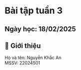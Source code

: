 # Bài tập tuần 3
## Ngày học: 18/02/2025

## 📌 Giới thiệu
Họ và tên: Nguyễn Khắc An\
MSSV: 22024501


